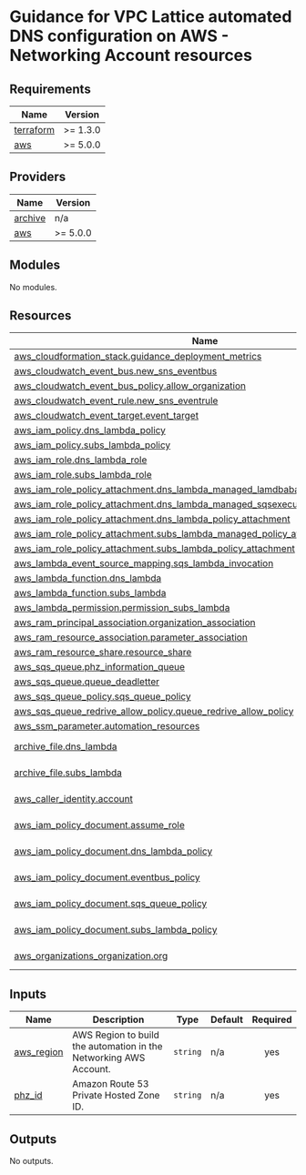 <!-- BEGIN_TF_DOCS -->
# Guidance for VPC Lattice automated DNS configuration on AWS - Networking Account resources

## Requirements

| Name | Version |
|------|---------|
| <a name="requirement_terraform"></a> [terraform](#requirement\_terraform) | >= 1.3.0 |
| <a name="requirement_aws"></a> [aws](#requirement\_aws) | >= 5.0.0 |

## Providers

| Name | Version |
|------|---------|
| <a name="provider_archive"></a> [archive](#provider\_archive) | n/a |
| <a name="provider_aws"></a> [aws](#provider\_aws) | >= 5.0.0 |

## Modules

No modules.

## Resources

| Name | Type |
|------|------|
| [aws_cloudformation_stack.guidance_deployment_metrics](https://registry.terraform.io/providers/hashicorp/aws/latest/docs/resources/cloudformation_stack) | resource |
| [aws_cloudwatch_event_bus.new_sns_eventbus](https://registry.terraform.io/providers/hashicorp/aws/latest/docs/resources/cloudwatch_event_bus) | resource |
| [aws_cloudwatch_event_bus_policy.allow_organization](https://registry.terraform.io/providers/hashicorp/aws/latest/docs/resources/cloudwatch_event_bus_policy) | resource |
| [aws_cloudwatch_event_rule.new_sns_eventrule](https://registry.terraform.io/providers/hashicorp/aws/latest/docs/resources/cloudwatch_event_rule) | resource |
| [aws_cloudwatch_event_target.event_target](https://registry.terraform.io/providers/hashicorp/aws/latest/docs/resources/cloudwatch_event_target) | resource |
| [aws_iam_policy.dns_lambda_policy](https://registry.terraform.io/providers/hashicorp/aws/latest/docs/resources/iam_policy) | resource |
| [aws_iam_policy.subs_lambda_policy](https://registry.terraform.io/providers/hashicorp/aws/latest/docs/resources/iam_policy) | resource |
| [aws_iam_role.dns_lambda_role](https://registry.terraform.io/providers/hashicorp/aws/latest/docs/resources/iam_role) | resource |
| [aws_iam_role.subs_lambda_role](https://registry.terraform.io/providers/hashicorp/aws/latest/docs/resources/iam_role) | resource |
| [aws_iam_role_policy_attachment.dns_lambda_managed_lamdbabasic_policy_attachment](https://registry.terraform.io/providers/hashicorp/aws/latest/docs/resources/iam_role_policy_attachment) | resource |
| [aws_iam_role_policy_attachment.dns_lambda_managed_sqsexecution_policy_attachment](https://registry.terraform.io/providers/hashicorp/aws/latest/docs/resources/iam_role_policy_attachment) | resource |
| [aws_iam_role_policy_attachment.dns_lambda_policy_attachment](https://registry.terraform.io/providers/hashicorp/aws/latest/docs/resources/iam_role_policy_attachment) | resource |
| [aws_iam_role_policy_attachment.subs_lambda_managed_policy_attachment](https://registry.terraform.io/providers/hashicorp/aws/latest/docs/resources/iam_role_policy_attachment) | resource |
| [aws_iam_role_policy_attachment.subs_lambda_policy_attachment](https://registry.terraform.io/providers/hashicorp/aws/latest/docs/resources/iam_role_policy_attachment) | resource |
| [aws_lambda_event_source_mapping.sqs_lambda_invocation](https://registry.terraform.io/providers/hashicorp/aws/latest/docs/resources/lambda_event_source_mapping) | resource |
| [aws_lambda_function.dns_lambda](https://registry.terraform.io/providers/hashicorp/aws/latest/docs/resources/lambda_function) | resource |
| [aws_lambda_function.subs_lambda](https://registry.terraform.io/providers/hashicorp/aws/latest/docs/resources/lambda_function) | resource |
| [aws_lambda_permission.permission_subs_lambda](https://registry.terraform.io/providers/hashicorp/aws/latest/docs/resources/lambda_permission) | resource |
| [aws_ram_principal_association.organization_association](https://registry.terraform.io/providers/hashicorp/aws/latest/docs/resources/ram_principal_association) | resource |
| [aws_ram_resource_association.parameter_association](https://registry.terraform.io/providers/hashicorp/aws/latest/docs/resources/ram_resource_association) | resource |
| [aws_ram_resource_share.resource_share](https://registry.terraform.io/providers/hashicorp/aws/latest/docs/resources/ram_resource_share) | resource |
| [aws_sqs_queue.phz_information_queue](https://registry.terraform.io/providers/hashicorp/aws/latest/docs/resources/sqs_queue) | resource |
| [aws_sqs_queue.queue_deadletter](https://registry.terraform.io/providers/hashicorp/aws/latest/docs/resources/sqs_queue) | resource |
| [aws_sqs_queue_policy.sqs_queue_policy](https://registry.terraform.io/providers/hashicorp/aws/latest/docs/resources/sqs_queue_policy) | resource |
| [aws_sqs_queue_redrive_allow_policy.queue_redrive_allow_policy](https://registry.terraform.io/providers/hashicorp/aws/latest/docs/resources/sqs_queue_redrive_allow_policy) | resource |
| [aws_ssm_parameter.automation_resources](https://registry.terraform.io/providers/hashicorp/aws/latest/docs/resources/ssm_parameter) | resource |
| [archive_file.dns_lambda](https://registry.terraform.io/providers/hashicorp/archive/latest/docs/data-sources/file) | data source |
| [archive_file.subs_lambda](https://registry.terraform.io/providers/hashicorp/archive/latest/docs/data-sources/file) | data source |
| [aws_caller_identity.account](https://registry.terraform.io/providers/hashicorp/aws/latest/docs/data-sources/caller_identity) | data source |
| [aws_iam_policy_document.assume_role](https://registry.terraform.io/providers/hashicorp/aws/latest/docs/data-sources/iam_policy_document) | data source |
| [aws_iam_policy_document.dns_lambda_policy](https://registry.terraform.io/providers/hashicorp/aws/latest/docs/data-sources/iam_policy_document) | data source |
| [aws_iam_policy_document.eventbus_policy](https://registry.terraform.io/providers/hashicorp/aws/latest/docs/data-sources/iam_policy_document) | data source |
| [aws_iam_policy_document.sqs_queue_policy](https://registry.terraform.io/providers/hashicorp/aws/latest/docs/data-sources/iam_policy_document) | data source |
| [aws_iam_policy_document.subs_lambda_policy](https://registry.terraform.io/providers/hashicorp/aws/latest/docs/data-sources/iam_policy_document) | data source |
| [aws_organizations_organization.org](https://registry.terraform.io/providers/hashicorp/aws/latest/docs/data-sources/organizations_organization) | data source |

## Inputs

| Name | Description | Type | Default | Required |
|------|-------------|------|---------|:--------:|
| <a name="input_aws_region"></a> [aws\_region](#input\_aws\_region) | AWS Region to build the automation in the Networking AWS Account. | `string` | n/a | yes |
| <a name="input_phz_id"></a> [phz\_id](#input\_phz\_id) | Amazon Route 53 Private Hosted Zone ID. | `string` | n/a | yes |

## Outputs

No outputs.
<!-- END_TF_DOCS -->